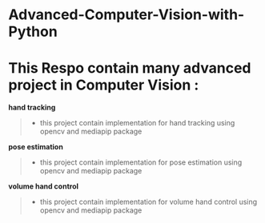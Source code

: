# Advanced-Computer-Vision-with-Python 
# This Respo contain many advanced project in Computer Vision :

**hand  tracking**
> - this project contain implementation for  hand  tracking using opencv  and mediapip package

**pose estimation**
> - this project contain implementation for pose estimation using opencv  and mediapip package

**volume hand control**

> - this project contain implementation for  volume hand control  using opencv  and mediapip package
